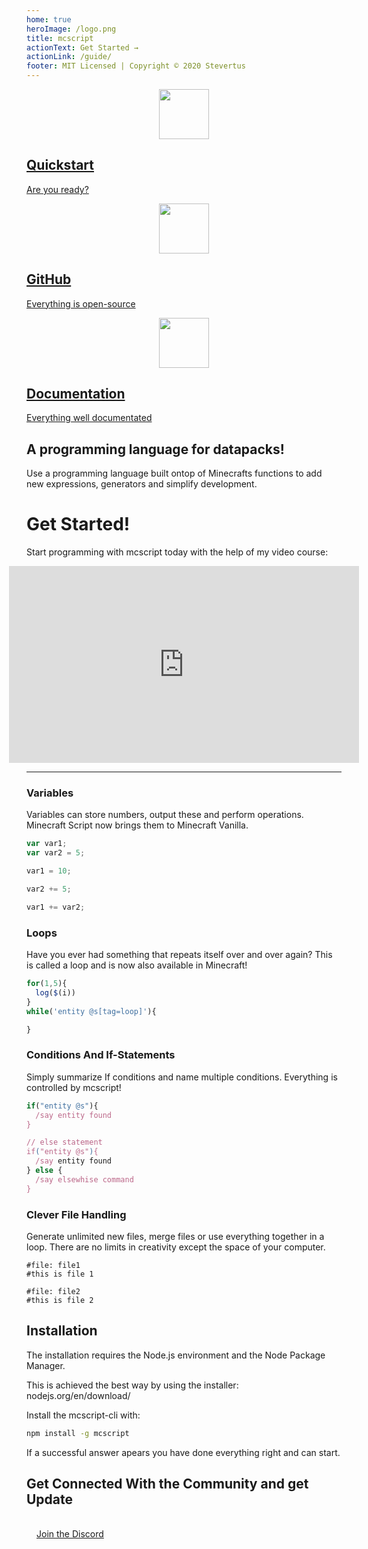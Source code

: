 ```yaml
---
home: true
heroImage: /logo.png
title: mcscript
actionText: Get Started →
actionLink: /guide/
footer: MIT Licensed | Copyright © 2020 Stevertus
---
```


<div class="features">
  <a class="feature" href="/guide">
  <img src="/rocket_icon.svg" style="width:80px;margin-left:calc(50% - 40px);" />
  <h2>Quickstart</h2>
  <p>Are you ready?</p>
</a>
  <!-- <a class="feature" href="https://stevertus.com/mcscript/code">
  <img src="/code_icon.svg" style="width:80px;margin-left:calc(50% - 40px);" />
  <h2>Online Editor</h2>
  <p>Start coding!</p>
</a> -->
  <a class="feature" href="https://github.com/Stevertus/mcscript">
  <img src="/gitHub_icon.svg" style="width:80px;margin-left:calc(50% - 40px);" />
  <h2>GitHub</h2>
  <p>Everything is open-source</p>
</a>
  <a class="feature" href="/syntax">
  <img src="/documentation_icon.svg" style="width:80px;margin-left:calc(50% - 40px);" />
  <h2>Documentation</h2>
  <p>Everything well documentated</p>
</a>
</div>
</div>

## A programming language for datapacks!

Use a programming language built ontop of Minecrafts functions to add new expressions, generators and simplify development.

# Get Started!

Start programming with mcscript today with the help of my video course:

<iframe width="560" height="315" style="margin: 0 calc(50% - 280px)" src="https://www.youtube-nocookie.com/embed/ShXr2-OD3lw" frameborder="0" allow="accelerometer; autoplay; encrypted-media; gyroscope; picture-in-picture" allowfullscreen></iframe>

---

### Variables

Variables can store numbers, output these and perform operations. Minecraft Script now brings them to Minecraft Vanilla.

```js
var var1;
var var2 = 5;

var1 = 10;

var2 += 5;

var1 += var2;
```

### Loops

Have you ever had something that repeats itself over and over again? This is called a loop and is now also available in Minecraft!

```js
for(1,5){
  log($(i))
}
while('entity @s[tag=loop]'){

}
```

### Conditions And If-Statements

Simply summarize If conditions and name multiple conditions. Everything is controlled by mcscript!

```js
if("entity @s"){
  /say entity found
}

// else statement
if("entity @s"){
  /say entity found
} else {
  /say elsewhise command
}
```

### Clever File Handling

Generate unlimited new files, merge files or use everything together in a loop. There are no limits in creativity except the space of your computer.

```
#file: file1
#this is file 1

#file: file2
#this is file 2
```

## Installation

The installation requires the Node.js environment and the Node Package Manager.

This is achieved the best way by using the installer: nodejs.org/en/download/

Install the mcscript-cli with:

```bash
npm install -g mcscript
```

If a successful answer apears you have done everything right and can start.

## Get Connected With the Community and get Update

<div class="hero" style="padding:16px"><a class="nav-link action-button" href="https://discord.gg/WVDFXUv">Join the Discord</a></div>
